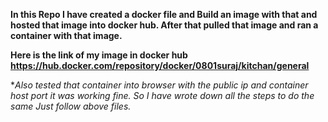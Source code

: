  **In this Repo I have created a docker file and Build an image with that and hosted that image into docker hub. After that pulled that image and ran a container with that image.**
 
 **Here is the link of my image in docker hub https://hub.docker.com/repository/docker/0801suraj/kitchan/general**

**Also tested that container into browser with the public ip and container host port it was working fine. So I have wrote down all the steps to do the same Just follow above files.*

